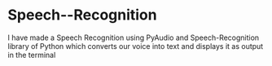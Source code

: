 # Speech--Recognition

I have made a Speech Recognition using PyAudio and Speech-Recognition library of Python which converts our voice into text and displays it as output in the terminal
